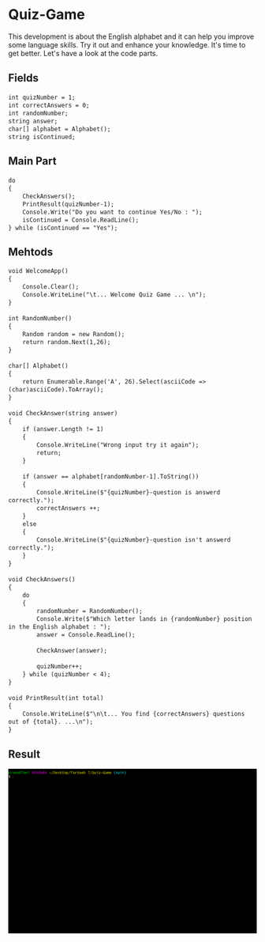 # Quiz-Game

This development is about the English alphabet and it can help you improve some 
language skills. Try it out and enhance your knowledge. 
It's time to get better.
Let's have a look at the code parts.

## Fields

   
    
    int quizNumber = 1;
    int correctAnswers = 0;
    int randomNumber;
    string answer;
    char[] alphabet = Alphabet();
    string isContinued;


## Main Part



    do
    {
        CheckAnswers();
        PrintResult(quizNumber-1);
        Console.Write("Do you want to continue Yes/No : ");
        isContinued = Console.ReadLine();
    } while (isContinued == "Yes");


## Mehtods

   
    
    void WelcomeApp()
    {
        Console.Clear();
        Console.WriteLine("\t... Welcome Quiz Game ... \n");
    }
    
    int RandomNumber()
    {
        Random random = new Random();
        return random.Next(1,26);
    }

    char[] Alphabet()
    {
        return Enumerable.Range('A', 26).Select(asciiCode => (char)asciiCode).ToArray();
    }

    void CheckAnswer(string answer)
    {
        if (answer.Length != 1)
        {
            Console.WriteLine("Wrong input try it again");
            return;
        }
    
        if (answer == alphabet[randomNumber-1].ToString())
        {
            Console.WriteLine($"{quizNumber}-question is answerd correctly.");
            correctAnswers ++;
        }
        else
        {
            Console.WriteLine($"{quizNumber}-question isn't answerd correctly.");
        }
    }

    void CheckAnswers()
    {
        do
        {
            randomNumber = RandomNumber();
            Console.Write($"Which letter lands in {randomNumber} position in the English alphabet : ");
            answer = Console.ReadLine();
    
            CheckAnswer(answer);
    
            quizNumber++;
        } while (quizNumber < 4);
    }
    
    void PrintResult(int total)
    {
        Console.WriteLine($"\n\t... You find {correctAnswers} questions out of {total}. ...\n");
    }


## Result

![Result](https://github.com/Hamroliyev/Quiz-Game/blob/main/Assets/result.gif)
